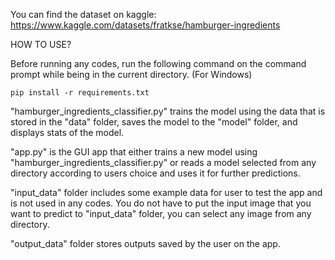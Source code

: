 
You can find the dataset on kaggle: https://www.kaggle.com/datasets/fratkse/hamburger-ingredients


HOW TO USE?


Before running any codes, run the following command on the command prompt while being in the current directory. (For Windows)

```pip install -r requirements.txt```



"hamburger_ingredients_classifier.py" trains the model using the data that is stored in the "data" folder,
saves the model to the "model" folder, and displays stats of the model.


"app.py" is the GUI app that either trains a new model using "hamburger_ingredients_classifier.py"
or reads a model selected from any directory according to users choice and uses it for further predictions.


"input_data" folder includes some example data for user to test the app and is not used in any codes.
You do not have to put the input image that you want to predict to "input_data" folder,
you can select any image from any directory.


"output_data" folder stores outputs saved by the user on the app.


